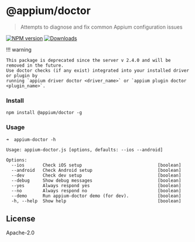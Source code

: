 # @appium/doctor

> Attempts to diagnose and fix common Appium configuration issues

[![NPM version](http://img.shields.io/npm/v/@appium/doctor.svg)](https://npmjs.org/package/@appium/doctor)
[![Downloads](http://img.shields.io/npm/dm/@appium/doctor.svg)](https://npmjs.org/package/@appium/doctor)

!!! warning

    This package is deprecated since the server v 2.4.0 and will be removed in the future.
    Use doctor checks (if any exist) integrated into your installed driver or plugin by
    running `appium driver doctor <driver_name>` or `appium plugin doctor <plugin_name>`.

### Install

```
npm install @appium/doctor -g
```

### Usage

```
➜  appium-doctor -h

Usage: appium-doctor.js [options, defaults: --ios --android]

Options:
  --ios       Check iOS setup                             [boolean]
  --android   Check Android setup                         [boolean]
  --dev       Check dev setup                             [boolean]
  --debug     Show debug messages                         [boolean]
  --yes       Always respond yes                          [boolean]
  --no        Always respond no                           [boolean]
  --demo      Run appium-doctor demo (for dev).           [boolean]
  -h, --help  Show help                                   [boolean]
```

## License

Apache-2.0
